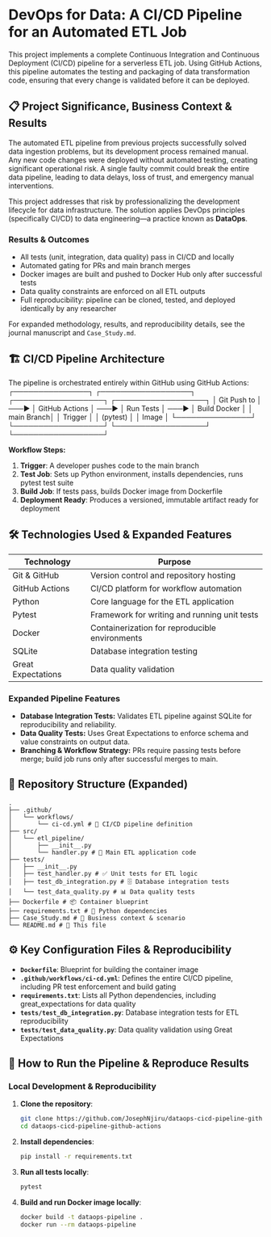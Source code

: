 # DevOps for Data: A CI/CD Pipeline for an Automated ETL Job

This project implements a complete Continuous Integration and Continuous Deployment (CI/CD) pipeline for a serverless ETL job. Using GitHub Actions, this pipeline automates the testing and packaging of data transformation code, ensuring that every change is validated before it can be deployed.

## 📋 Project Significance, Business Context & Results

The automated ETL pipeline from previous projects successfully solved data ingestion problems, but its development process remained manual. Any new code changes were deployed without automated testing, creating significant operational risk. A single faulty commit could break the entire data pipeline, leading to data delays, loss of trust, and emergency manual interventions.

This project addresses that risk by professionalizing the development lifecycle for data infrastructure. The solution applies DevOps principles (specifically CI/CD) to data engineering—a practice known as **DataOps**.

### Results & Outcomes
- All tests (unit, integration, data quality) pass in CI/CD and locally
- Automated gating for PRs and main branch merges
- Docker images are built and pushed to Docker Hub only after successful tests
- Data quality constraints are enforced on all ETL outputs
- Full reproducibility: pipeline can be cloned, tested, and deployed identically by any researcher

For expanded methodology, results, and reproducibility details, see the journal manuscript and `Case_Study.md`.

## 🏗️ CI/CD Pipeline Architecture

The pipeline is orchestrated entirely within GitHub using GitHub Actions:
┌───────────────┐ ┌──────────────────┐ ┌──────────────────┐ ┌──────────────────┐
│ Git Push to │ ───► │ GitHub Actions │ ───► │ Run Tests │ ───► │ Build Docker │
│ main Branch│ │ Trigger │ │ (pytest) │ │ Image │
└───────────────┘ └──────────────────┘ └──────────────────┘ └──────────────────┘

**Workflow Steps:**
1. **Trigger**: A developer pushes code to the main branch
2. **Test Job**: Sets up Python environment, installs dependencies, runs pytest test suite
3. **Build Job**: If tests pass, builds Docker image from Dockerfile
4. **Deployment Ready**: Produces a versioned, immutable artifact ready for deployment

## 🛠️ Technologies Used & Expanded Features

| Technology           | Purpose                                      |
|----------------------|----------------------------------------------|
| Git & GitHub         | Version control and repository hosting       |
| GitHub Actions       | CI/CD platform for workflow automation       |
| Python               | Core language for the ETL application        |
| Pytest               | Framework for writing and running unit tests |
| Docker               | Containerization for reproducible environments |
| SQLite               | Database integration testing                 |
| Great Expectations   | Data quality validation                      |

### Expanded Pipeline Features
- **Database Integration Tests:** Validates ETL pipeline against SQLite for reproducibility and reliability.
- **Data Quality Tests:** Uses Great Expectations to enforce schema and value constraints on output data.
- **Branching & Workflow Strategy:** PRs require passing tests before merge; build job runs only after successful merges to main.

## 📁 Repository Structure (Expanded)
```
.
├── .github/
│   └── workflows/
│       └── ci-cd.yml # 🚀 CI/CD pipeline definition
├── src/
│   └── etl_pipeline/
│       ├── __init__.py
│       └── handler.py # 🐍 Main ETL application code
├── tests/
│   ├── __init__.py
│   ├── test_handler.py # ✅ Unit tests for ETL logic
│   ├── test_db_integration.py # 🗄️ Database integration tests
│   └── test_data_quality.py # 📊 Data quality tests
├── Dockerfile # 📦 Container blueprint
├── requirements.txt # 📜 Python dependencies
├── Case_Study.md # 🏢 Business context & scenario
└── README.md # 📖 This file
```

## ⚙️ Key Configuration Files & Reproducibility

- **`Dockerfile`**: Blueprint for building the container image
- **`.github/workflows/ci-cd.yml`**: Defines the entire CI/CD pipeline, including PR test enforcement and build gating
- **`requirements.txt`**: Lists all Python dependencies, including great_expectations for data quality
- **`tests/test_db_integration.py`**: Database integration tests for ETL reproducibility
- **`tests/test_data_quality.py`**: Data quality validation using Great Expectations

## 🚀 How to Run the Pipeline & Reproduce Results

### Local Development & Reproducibility
1. **Clone the repository**:
   ```bash
   git clone https://github.com/JosephNjiru/dataops-cicd-pipeline-github-actions.git
   cd dataops-cicd-pipeline-github-actions
   ```
2. **Install dependencies**:
   ```bash
   pip install -r requirements.txt
   ```
3. **Run all tests locally**:
   ```bash
   pytest
   ```
4. **Build and run Docker image locally**:
   ```bash
   docker build -t dataops-pipeline .
   docker run --rm dataops-pipeline
   ```
